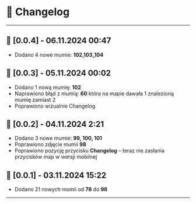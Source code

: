 # 📜 Changelog
---
## 📅 [0.0.4] - 06.11.2024 00:47
- Dodano 4 nowe mumie: **102,103_104**
## 📅 [0.0.3] - 05.11.2024 00:02
- Dodano 1 nową mumię: **102**
- Naprawiono błąd z mumią: **60** która na mapie dawała 1 znalezioną mumię zamiast 2
- Poprawiono wizualnie Changelog
## 📅 [0.0.2] - 04.11.2024 2:21
- Dodano 3 nowe mumie: **99, 100, 101**
- Poprawiono zdjęcie mumii **98**
- Poprawiono pozycję przycisku **Changelog** – teraz nie zasłania przycisków map w wersji mobilnej
## 📅 [0.0.1] - 03.11.2024 15:22
- Dodano 21 nowych mumii od **78** do **98**
---



